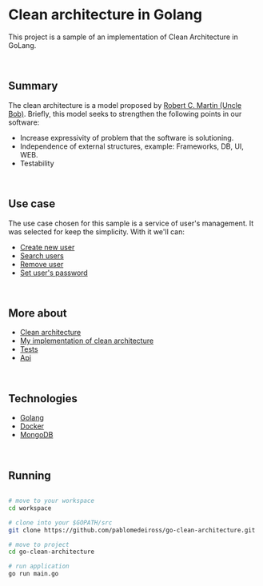 # Clean architecture in Golang
This project is a sample of an implementation of Clean Architecture in GoLang.

<br/>

## Summary
The clean architecture is a model proposed by [Robert C. Martin (Uncle Bob)](http://cleancoder.com/).
Briefly, this model seeks to strengthen the following points in our software:

- Increase expressivity of problem that the software is solutioning.
- Independence of external structures, example: Frameworks, DB, UI, WEB.
- Testability

<br/>

## Use case
The use case chosen for this sample is a service of user's management. It was selected for keep the simplicity. With it we'll can: 

- [Create new user]()
- [Search users]()
- [Remove user]()
- [Set user's password]()

<br/>

## More about
- [Clean architecture](clean_architecture.md)
- [My implementation of clean architecture](my_implementation.md)
- [Tests](tests.md)
- [Api](api.md)

<br/>

## Technologies

- [Golang](https://golang.org/)
- [Docker](https://www.docker.com/)
- [MongoDB](https://www.mongodb.com/)

<br/>

## Running

```bash

# move to your workspace
cd workspace

# clone into your $GOPATH/src
git clone https://github.com/pablomedeiross/go-clean-architecture.git

# move to project 
cd go-clean-architecture

# run application
go run main.go 

```
